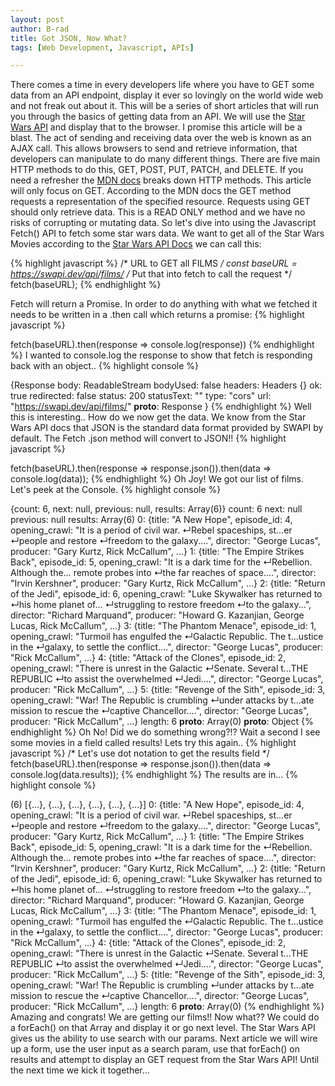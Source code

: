 ```yaml
---
layout: post
author: B-rad
title: Got JSON, Now What?
tags: [Web Development, Javascript, APIs]

---
```


There comes a time in every developers life where you have to GET some data from an API endpoint, display it ever so lovingly on the world wide web and not freak out about it. This will be a series of short articles that will run you through the basics of getting data from an API. We will use the [Star Wars API](https://swapi.dev/) and display that to the browser. I promise this article will be a blast.
The act of sending and receiving data over the web is known as an AJAX call. This allows browsers to send and retrieve information, that developers can manipulate to do many different things. There are five main HTTP methods to do this, GET, POST, PUT, PATCH, and DELETE. If you need a refresher the [MDN docs](https://developer.mozilla.org/en-US/docs/Web/HTTP/Methods) breaks down HTTP methods. This article will only focus on GET.
According to the MDN docs the GET method requests a representation of the specified resource. Requests using GET should only retrieve data.
This is a READ ONLY method and we have no risks of corrupting or mutating data. So let's dive into using the Javascript Fetch() API to fetch some star wars data.
We want to get all of the Star Wars Movies according to the [Star Wars API Docs](https://swapi.dev/documentation#films) we can call this:

{% highlight javascript %}
/* URL to GET all FILMS */
 const baseURL = https://swapi.dev/api/films/
/* Put that into fetch to call the request */
fetch(baseURL); 
{% endhighlight %}

Fetch will return a Promise. In order to do anything with what we fetched it needs to be written in a .then call which returns a promise:
{% highlight javascript %}

fetch(baseURL).then(response => console.log(response))
{% endhighlight %}
I wanted to console.log the response to show that fetch is responding back with an object..
{% highlight console %}

{Response
body: ReadableStream
bodyUsed: false
headers: Headers {}
ok: true
redirected: false
status: 200
statusText: ""
type: "cors"
url: "https://swapi.dev/api/films/"
__proto__: Response
}
{% endhighlight %}
Well this is interesting.. How do we now get the data. We know from the Star Wars API docs that JSON is the standard data format provided by SWAPI by default. The Fetch .json method will convert to JSON!!
{% highlight javascript %}

fetch(baseURL).then(response => response.json()).then(data => console.log(data));
{% endhighlight %}
Oh Joy! We got our list of films. Let's peek at the Console.
{% highlight console %}

{count: 6, next: null, previous: null, results: Array(6)}
count: 6
next: null
previous: null
results: Array(6)
0: {title: "A New Hope", episode_id: 4, opening_crawl: "It is a period of civil war.
↵Rebel spaceships, st…er
↵people and restore
↵freedom to the galaxy....", director: "George Lucas", producer: "Gary Kurtz, Rick McCallum", …}
1: {title: "The Empire Strikes Back", episode_id: 5, opening_crawl: "It is a dark time for the
↵Rebellion. Although the… remote probes into
↵the far reaches of space....", director: "Irvin Kershner", producer: "Gary Kurtz, Rick McCallum", …}
2: {title: "Return of the Jedi", episode_id: 6, opening_crawl: "Luke Skywalker has returned to
↵his home planet of…
↵struggling to restore freedom
↵to the galaxy...", director: "Richard Marquand", producer: "Howard G. Kazanjian, George Lucas, Rick McCallum", …}
3: {title: "The Phantom Menace", episode_id: 1, opening_crawl: "Turmoil has engulfed the
↵Galactic Republic. The t…ustice in the
↵galaxy, to settle the conflict....", director: "George Lucas", producer: "Rick McCallum", …}
4: {title: "Attack of the Clones", episode_id: 2, opening_crawl: "There is unrest in the Galactic
↵Senate. Several t…THE REPUBLIC
↵to assist the overwhelmed
↵Jedi....", director: "George Lucas", producer: "Rick McCallum", …}
5: {title: "Revenge of the Sith", episode_id: 3, opening_crawl: "War! The Republic is crumbling
↵under attacks by t…ate mission to rescue the
↵captive Chancellor....", director: "George Lucas", producer: "Rick McCallum", …}
length: 6
__proto__: Array(0)
__proto__: Object
{% endhighlight %}
Oh No! Did we do something wrong?!? Wait a second I see some movies in a field called results! Lets try this again..
{% highlight javascript %}
/* Let's use dot notation to get the results field */
fetch(baseURL).then(response => response.json()).then(data => console.log(data.results));
{% endhighlight %}
The results are in…
{% highlight console %}

(6) [{…}, {…}, {…}, {…}, {…}, {…}]
0: {title: "A New Hope", episode_id: 4, opening_crawl: "It is a period of civil war.
↵Rebel spaceships, st…er
↵people and restore
↵freedom to the galaxy....", director: "George Lucas", producer: "Gary Kurtz, Rick McCallum", …}
1: {title: "The Empire Strikes Back", episode_id: 5, opening_crawl: "It is a dark time for the
↵Rebellion. Although the… remote probes into
↵the far reaches of space....", director: "Irvin Kershner", producer: "Gary Kurtz, Rick McCallum", …}
2: {title: "Return of the Jedi", episode_id: 6, opening_crawl: "Luke Skywalker has returned to
↵his home planet of…
↵struggling to restore freedom
↵to the galaxy...", director: "Richard Marquand", producer: "Howard G. Kazanjian, George Lucas, Rick McCallum", …}
3: {title: "The Phantom Menace", episode_id: 1, opening_crawl: "Turmoil has engulfed the
↵Galactic Republic. The t…ustice in the
↵galaxy, to settle the conflict....", director: "George Lucas", producer: "Rick McCallum", …}
4: {title: "Attack of the Clones", episode_id: 2, opening_crawl: "There is unrest in the Galactic
↵Senate. Several t…THE REPUBLIC
↵to assist the overwhelmed
↵Jedi....", director: "George Lucas", producer: "Rick McCallum", …}
5: {title: "Revenge of the Sith", episode_id: 3, opening_crawl: "War! The Republic is crumbling
↵under attacks by t…ate mission to rescue the
↵captive Chancellor....", director: "George Lucas", producer: "Rick McCallum", …}
length: 6
__proto__: Array(0)
{% endhighlight %}
Amazing and congrats! We are getting our films!! Now what?? We could do a forEach() on that Array and display it or go next level. The Star Wars API gives us the ability to use search with our params. Next article we will wire up a form, use the user input as a search param, use that forEach() on results and attempt to display an GET request from the Star Wars API!
Until the next time we kick it together…